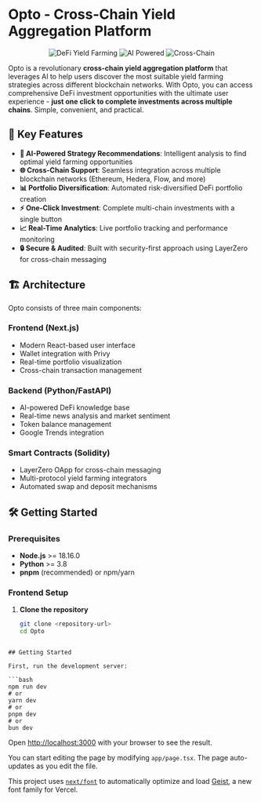 # Opto - Cross-Chain Yield Aggregation Platform

<p align="center">
  <img src="https://img.shields.io/badge/DeFi-Yield%20Farming-blue" alt="DeFi Yield Farming">
  <img src="https://img.shields.io/badge/AI-Powered-green" alt="AI Powered">
  <img src="https://img.shields.io/badge/Cross--Chain-Multi--Protocol-purple" alt="Cross-Chain">
</p>

Opto is a revolutionary **cross-chain yield aggregation platform** that leverages AI to help users discover the most suitable yield farming strategies across different blockchain networks. With Opto, you can access comprehensive DeFi investment opportunities with the ultimate user experience - **just one click to complete investments across multiple chains**. Simple, convenient, and practical.

## 🚀 Key Features

- **🤖 AI-Powered Strategy Recommendations**: Intelligent analysis to find optimal yield farming opportunities
- **🌐 Cross-Chain Support**: Seamless integration across multiple blockchain networks (Ethereum, Hedera, Flow, and more)
- **📊 Portfolio Diversification**: Automated risk-diversified DeFi portfolio creation
- **⚡ One-Click Investment**: Complete multi-chain investments with a single button
- **📈 Real-Time Analytics**: Live portfolio tracking and performance monitoring
- **🔒 Secure & Audited**: Built with security-first approach using LayerZero for cross-chain messaging

## 🏗️ Architecture

Opto consists of three main components:

### Frontend (Next.js)
- Modern React-based user interface
- Wallet integration with Privy
- Real-time portfolio visualization
- Cross-chain transaction management

### Backend (Python/FastAPI)
- AI-powered DeFi knowledge base
- Real-time news analysis and market sentiment
- Token balance management
- Google Trends integration

### Smart Contracts (Solidity)
- LayerZero OApp for cross-chain messaging
- Multi-protocol yield farming integrators
- Automated swap and deposit mechanisms

## 🛠️ Getting Started

### Prerequisites

- **Node.js** >= 18.16.0
- **Python** >= 3.8
- **pnpm** (recommended) or npm/yarn

### Frontend Setup

1. **Clone the repository**
   ```bash
   git clone <repository-url>
   cd Opto
```

## Getting Started

First, run the development server:

```bash
npm run dev
# or
yarn dev
# or
pnpm dev
# or
bun dev
```

Open [http://localhost:3000](http://localhost:3000) with your browser to see the result.

You can start editing the page by modifying `app/page.tsx`. The page auto-updates as you edit the file.

This project uses [`next/font`](https://nextjs.org/docs/app/building-your-application/optimizing/fonts) to automatically optimize and load [Geist](https://vercel.com/font), a new font family for Vercel.
